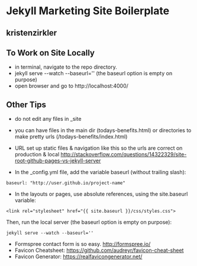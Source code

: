 # Jekyll Marketing Site Boilerplate
## kristenzirkler

## To Work on Site Locally

* in terminal, navigate to the repo directory.
* jekyll serve --watch --baseurl='' (the baseurl option is empty on purpose)
* open browser and go to http://localhost:4000/

## Other Tips

* do not edit any files in _site
* you can have files in the main dir (todays-benefits.html) or directories to make pretty urls (/todays-benefits/index.html)
* URL set up static files & navigation like this so the urls are correct on production & local
http://stackoverflow.com/questions/14322329/site-root-github-pages-vs-jekyll-server

 * In the _config.yml file, add the variable baseurl (without trailing slash): 
 
 `baseurl: "http://user.github.io/project-name"`

 * In the layouts or pages, use absolute references, using the site.baseurl variable:

 `<link rel="stylesheet" href="{{ site.baseurl }}/css/styles.css">`
 
 Then, run the local server (the baseurl option is empty on purpose): 

 `jekyll serve --watch --baseurl=''`

* Formspree contact form is so easy. http://formspree.io/ 
* Favicon Cheatsheet: https://github.com/audreyr/favicon-cheat-sheet
* Favicon Generator: https://realfavicongenerator.net/

